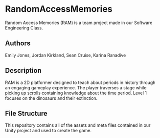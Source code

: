 # RandomAccessMemories
Random Access Memories (RAM) is a team project made in our Software Engineering Class.

## Authors
Emily Jones, Jordan Kirkland, Sean Cruise, Karina Ranadive

## Description
RAM is a 2D platformer designed to teach about periods in history through an engaging gameplay experience. The player traverses a stage while picking up scrolls containing knowledge about the time period. Level 1 focuses on the dinosaurs and their extinction.

## File Structure
This repository contains all of the assets and meta files contained in our Unity project and used to create the game.
